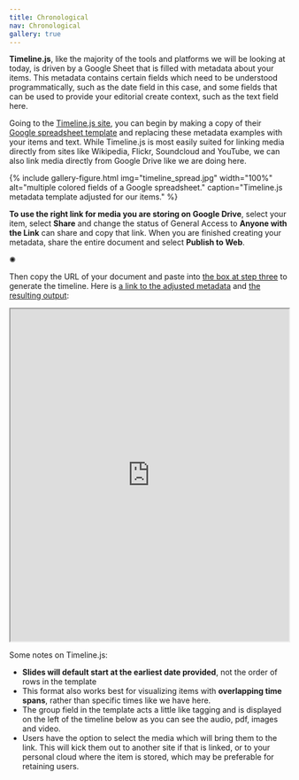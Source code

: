 ```yaml
---
title: Chronological
nav: Chronological
gallery: true
---
```



**Timeline.js**, like the majority of the tools and platforms we will be looking at today, is driven by a Google Sheet that is filled with metadata about your items. This metadata contains certain fields which need to be understood programmatically, such as the date field in this case, and some fields that can be used to provide your editorial create context, such as the text field here.

Going to the [Timeline.js site](https://timeline.knightlab.com/?_gl=1*1t78oyf*_ga*MTA3MDc3NjIwLjE3MjI2MjM0NDg.*_ga_8F4WPDMPL5*MTcyMjYyMzQ0Ny4xLjAuMTcyMjYyMzQ0Ny4wLjAuMA..#make), you can begin by making a copy of their [Google spreadsheet template](https://docs.google.com/spreadsheets/d/1pHBvXN7nmGkiG8uQSUB82eNlnL8xHu6kydzH_-eguHQ/copy) and replacing these metadata examples with your items and text. While Timeline.js is most easily suited for linking media directly from sites like Wikipedia, Flickr, Soundcloud and YouTube, we can also link media directly from Google Drive like we are doing here. 

{% include gallery-figure.html img="timeline_spread.jpg" width="100%" alt="multiple colored fields of a Google spreadsheet." caption="Timeline.js metadata template adjusted for our items." %}

**To use the right link for media you are storing on Google Drive**, select your item, select **Share** and change the status of General Access to **Anyone with the Link** can share and copy that link. When you are finished creating your metadata, share the entire document and select **Publish to Web**. 

<div class="symbol-container">
    <p class="symbol">&#10042;</p>
</div>

Then copy the URL of your document and paste into [the box at step three](https://timeline.knightlab.com/?_gl=1*1t78oyf*_ga*MTA3MDc3NjIwLjE3MjI2MjM0NDg.*_ga_8F4WPDMPL5*MTcyMjYyMzQ0Ny4xLjAuMTcyMjYyMzQ0Ny4wLjAuMA..#make) to generate the timeline. Here is [a link to the adjusted metadata](https://docs.google.com/spreadsheets/d/1NFeGhsb17uHzSdiU083yGKcwyXy-xgsufNWk88C68NI/edit?usp=sharing) and [the resulting output](https://cdn.knightlab.com/libs/timeline3/latest/embed/index.html?source=1NFeGhsb17uHzSdiU083yGKcwyXy-xgsufNWk88C68NI&font=Default&lang=en&initial_zoom=2&height=650):

<iframe src="https://cdn.knightlab.com/libs/timeline3/latest/embed/index.html?source=1NFeGhsb17uHzSdiU083yGKcwyXy-xgsufNWk88C68NI&font=Default&lang=en&initial_zoom=2&height=650" width="100%" height="600px"></iframe>

Some notes on Timeline.js:

- **Slides will default start at the earliest date provided**, not the order of rows in the template
- This format also works best for visualizing items with **overlapping time spans**, rather than specific times like we have here.
- The group field in the template acts a little like tagging and is displayed on the left of the timeline below as you can see the audio, pdf, images and video.
- Users have the option to select the media which will bring them to the link. This will kick them out to another site if that is linked, or to your personal cloud where the item is stored, which may be preferable for retaining users.

